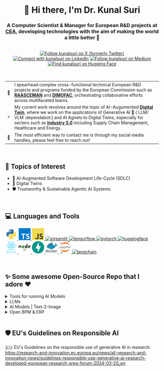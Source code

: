 <h1 align="center">👋 Hi there, I'm Dr. Kunal Suri</h1>
<h3 align="center">A Computer Scientist & Manager for European R&D projects at <a href="https://list.cea.fr/en/">CEA</a>, developing technologies with the aim of making the world a little better 🙏</h3>

</br>

<div align="center">
<a href="https://twitter.com/kunalsuri" target="blank"><img src="https://img.shields.io/twitter/follow/kunalsuri?style=social&logo=x" alt="Follow kunalsuri on X (formerly Twitter)" /></a>
<a href="https://www.linkedin.com/in/kunalsuri/" target="blank"><img src="https://img.shields.io/badge/LinkedIn-Connect-0077B5?style=social&logo=linkedin" alt="Connect with kunalsuri on LinkedIn" /></a>
<a href="https://medium.com/@kunalsuri" target="blank"><img src="https://img.shields.io/badge/Medium-Follow-12100E?style=social&logo=medium" alt="Follow kunalsuri on Medium" /></a>
<a href="https://huggingface.co/kunalsuri" target="blank"><img src="https://img.shields.io/badge/🤗-HuggingFace-yellow?style=social" alt="Find kunalsuri on Hugging Face" /></a>
<br />&nbsp;<br />
</div>

</br>

<table border="0">
    <tr>
        <td>💪</td>
        <td>I spearhead complex cross-functional technical European R&D projects and programs funded by the European Commission such as <b><a href="https://cordis.europa.eu/project/id/101138782">RAASCEMAN</a></b> and <b><a href="https://cordis.europa.eu/project/id/870092">DIMOFAC</a></b>, orchestrating collaborative efforts across multifaceted teams.</td>
    </tr>
    <tr>
        <td>⚡</td>
        <td>My current work revolves around the topic of AI-Augumented <b><a href="https://en.wikipedia.org/wiki/Digital_twin">Digital Twin</a></b>, where we work on the applications of Generative AI 🤖 { LLM/ VLM :dependabot:} and AI Agnets to Digital Twins, especially for sectors such as <b><a href="https://www.plattform-i40.de/IP/Navigation/EN/Industrie40/WhatIsIndustrie40/what-is-industrie40.html">Industry 5.0</a></b> including Supply Chain Management, Healthcare and Energy.</td>
    </tr>
    <tr>
        <td>🤗</td>
        <td>The most efficient way to contact me is through my social media handles, please feel free to reach out!</td>
    </tr>
</table>

</br>

## 🌱  Topics of Interest
- 📖 AI-Augmented Software Development Life-Cycle (SDLC)
- 👥 Digital Twins
- 🛡️ Trustworthy & Sustainable Agentic AI Systems 

</br>

## 💻  Languages and Tools
<p align="left">
  <a href="https://www.python.org" target="_blank" rel="noreferrer">
    <img src="https://raw.githubusercontent.com/devicons/devicon/master/icons/python/python-original.svg" alt="python" width="40" height="40"/>
  </a>
  <a href="https://www.typescriptlang.org/" target="_blank" rel="noreferrer">
    <img src="https://raw.githubusercontent.com/devicons/devicon/master/icons/typescript/typescript-original.svg" alt="typescript" width="40" height="40"/>
  </a>
  <a href="https://www.javascript.com/" target="_blank" rel="noreferrer">
    <img src="https://raw.githubusercontent.com/devicons/devicon/master/icons/javascript/javascript-original.svg" alt="javascript" width="40" height="40"/>
  </a>
  <a href="https://streamlit.io/" target="_blank" rel="noreferrer">
    <img src="https://streamlit.io/images/brand/streamlit-mark-color.svg" alt="streamlit" width="40" height="40"/>
  </a>
  <a href="https://www.tensorflow.org" target="_blank" rel="noreferrer">
    <img src="https://www.vectorlogo.zone/logos/tensorflow/tensorflow-icon.svg" alt="tensorflow" width="40" height="40"/>
  </a>
  <a href="https://pytorch.org/" target="_blank" rel="noreferrer">
    <img src="https://www.vectorlogo.zone/logos/pytorch/pytorch-icon.svg" alt="pytorch" width="40" height="40"/>
  </a>
  <a href="https://huggingface.co/" target="_blank" rel="noreferrer">
    <img src="https://huggingface.co/front/assets/huggingface_logo-noborder.svg" alt="huggingface" width="40" height="40"/>
  </a>
  <a href="https://reactjs.org/" target="_blank" rel="noreferrer">
    <img src="https://raw.githubusercontent.com/devicons/devicon/master/icons/react/react-original-wordmark.svg" alt="react" width="40" height="40"/>
  </a>
  <a href="https://nodejs.org" target="_blank" rel="noreferrer">
    <img src="https://raw.githubusercontent.com/devicons/devicon/master/icons/nodejs/nodejs-original-wordmark.svg" alt="nodejs" width="40" height="40"/>
  </a>
  <a href="https://fastapi.tiangolo.com/" target="_blank" rel="noreferrer">
    <img src="https://raw.githubusercontent.com/devicons/devicon/master/icons/fastapi/fastapi-original.svg" alt="fastapi" width="40" height="40" onerror="this.onerror=null; this.src='https://fastapi.tiangolo.com/img/logo-margin/logo-teal.png'; this.style='width:40px;height:40px;'"/>
  </a>
  <a href="https://www.docker.com/" target="_blank" rel="noreferrer">
    <img src="https://raw.githubusercontent.com/devicons/devicon/master/icons/docker/docker-original-wordmark.svg" alt="docker" width="40" height="40"/>
  </a>
  <a href="https://jupyter.org/" target="_blank" rel="noreferrer">
    <img src="https://raw.githubusercontent.com/devicons/devicon/master/icons/jupyter/jupyter-original-wordmark.svg" alt="jupyter" width="40" height="40"/>
  </a>
  <a href="https://langchain.com/" target="_blank" rel="noreferrer">
    <img src="https://avatars.githubusercontent.com/u/126733545" alt="langchain" width="40" height="40"/>
  </a>
</p>

</br>

## ✨ Some awesome Open-Source Repo that I adore ❤️

<details>
  <summary> Tools for running AI Models </summary>
  <ul>
    <li><a href="https://github.com/AUTOMATIC1111/stable-diffusion-webui">Stable Diffusion Webui (by AUTOMATIC1111)</a></li>
    <li><a href="https://github.com/lllyasviel/Fooocus">Fooocus GUI</a></li>
    <li><a href="https://github.com/chaiNNer-org/chaiNNer">ChaiNNer</a></li>
    <li><a href="https://github.com/huggingface/chat-ui">HuggingFace Chat</a></li>
    <li><a href="https://github.com/comfyanonymous/ComfyUI">ComfyUI</a></li>
    </a></li>
  </ul>
</details>

<details>
  <summary>LLMs</summary>
  <ul>
    <li><a href="https://huggingface.co/spaces/HuggingFaceH4/open_llm_leaderboard">HuggingFace Open LLM Leaderboard</a></li>
    <li><a href="https://github.com/Hannibal046/Awesome-LLM">Repo of Awesome LLM Projects</a></li>
    <li><a href="https://github.com/ollama/ollama">Ollama</a></li>
    <li><a href="https://github.com/langchain-ai/langchain">LangChain</a></li>
    <li><a href="https://github.com/jerryjliu/llama_index">LlamaIndex</a></li>
  </ul>
</details>

<details>
  <summary>AI Models | Text-2-Image</summary>
  <ul>
    <li><a href="https://github.com/huggingface/diffusers">HuggingFace Diffusers</a></li>
    <li><a href="https://huggingface.co/RunDiffusion">HuggingFace RunDiffusion</a></li>
    <li><a href="https://github.com/huggingface/transformers">HuggingFace Transformers</a></li>
    <li><a href="https://github.com/XPixelGroup/HAT/tree/main">HAT: Hybrid Attention Transformer for Image Restoration</a></li>
    <li><a href="https://huggingface.co/spaces/multimodalart/LoraTheExplorer">HuggingFace LoraTheExplorer</a></li>    
  </ul>
</details>

<details>
  <summary> Open BPM & ERP </summary>
  <ul>
    <li><a href="https://eclipse.dev/papyrus/">Eclipse Papyrus</a></li>
    <li><a href="https://github.com/eclipse-aaspe">Eclipse AASX</a></li>  
    <li><a href="https://github.com/camunda/camunda-modeler">Camunda BPMN Modeler</a></li>
    <li><a href="https://github.com/kunalsuri/odoo">ODOO CRM & ERP</a></li>
  </a></li>
  </ul>
</details>

</br>

## 🛡️ EU's Guidelines on Responsible AI
:european_union: EU's Guidelines on the responsible use of generative AI in research: https://research-and-innovation.ec.europa.eu/news/all-research-and-innovation-news/guidelines-responsible-use-generative-ai-research-developed-european-research-area-forum-2024-03-20_en
